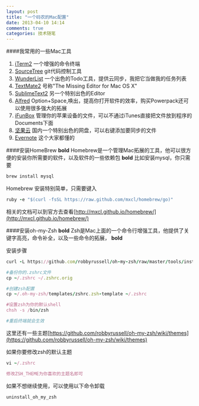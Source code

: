 ```yaml
---
layout: post
title: "一个码农的Mac配置"
date: 2013-04-10 14:14
comments: true
categories: 技术随笔
---
```



####我常用的一些Mac工具

1. [iTerm2](http://www.iterm2.com/) 一个增强的命令终端
2. [SourceTree](http://www.sourcetreeapp.com/) git代码控制工具
3. [WunderList](https://www.wunderlist.com/) 一个出色的Todo工具，提供云同步，我把它当做我的任务列表
4. [TextMate2](https://github.com/textmate/textmate/tags) 号称"The Missing Editor for Mac OS X"
5. [SublimeText2](http://www.sublimetext.com/2) 另一个特别出色的Editor
6. [Alfred](http://www.alfredapp.com/) Option+Space,唤出，提高你打开软件的效率，购买Powerpack还可以使用很多强大的拓展
7. [iFunBox](http://www.i-funbox.com/) 管理你的苹果设备的文件，可以不通过iTunes直接把文件放到程序的Documents下面
8. [坚果云](https://jianguoyun.com/) 国内一个特别出色的网盘，可以右键添加要同步的文件
9. [Evernote](http://evernote.com/) 这个大家都懂的

####安装HomeBrew
**bold**
Homebrew是一个管理Mac拓展的工具，他可以很方便的安装你所需要的软件，以及软件的一些依赖包
__bold__
比如安装mysql，你只需要

```ruby
brew install mysql	
```
Homebrew 安装特别简单，只需要键入

```ruby
ruby -e "$(curl -fsSL https://raw.github.com/mxcl/homebrew/go)"
```

相关的文档可以到官方去查看[http://mxcl.github.io/homebrew/](http://mxcl.github.io/homebrew/)


####安装oh-my-Zsh
**bold**
Zsh是Mac上面的一个命令行增强工具，他提供了关键字高亮，命令补全，以及一些命令的拓展，
__bold__

安装步骤
```ruby
curl -L https://github.com/robbyrussell/oh-my-zsh/raw/master/tools/install.sh | sh

#备份你的.zshrc文件
cp ~/.zshrc ~/.zshrc.orig

#创建zsh配置
cp ~/.oh-my-zsh/templates/zshrc.zsh-template ~/.zshrc

#设置zsh为你的默认shell
chsh -s /bin/zsh

#重启终端就会生效
```

这里还有一些主题[https://github.com/robbyrussell/oh-my-zsh/wiki/themes](https://github.com/robbyrussell/oh-my-zsh/wiki/themes)

如果你要修改zsh的默认主题
```ruby
vi ~/.zshrc

修改ZSH_THEME为你喜欢的主题名即可
```


如果不想继续使用，可以使用以下命令卸载
```ruby
uninstall_oh_my_zsh
```